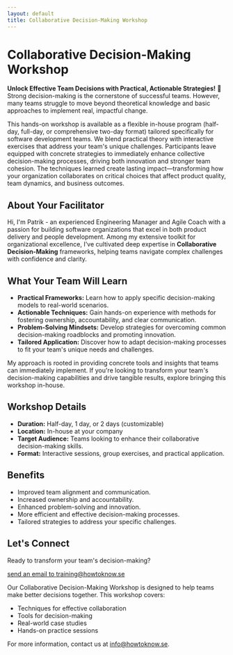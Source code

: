 ```yaml
---
layout: default
title: Collaborative Decision-Making Workshop
---
```


# Collaborative Decision-Making Workshop

**Unlock Effective Team Decisions with Practical, Actionable Strategies!** 🤝
Strong decision-making is the cornerstone of successful teams. However, many teams struggle to move beyond theoretical knowledge and basic approaches to implement real, impactful change.

This hands-on workshop is available as a flexible in-house program (half-day, full-day, or comprehensive two-day format) tailored specifically for software development teams. We blend practical theory with interactive exercises that address your team's unique challenges. Participants leave equipped with concrete strategies to immediately enhance collective decision-making processes, driving both innovation and stronger team cohesion. The techniques learned create lasting impact—transforming how your organization collaborates on critical choices that affect product quality, team dynamics, and business outcomes.

## About Your Facilitator
Hi, I'm Patrik - an experienced Engineering Manager and Agile Coach with a passion for building software organizations that excel in both product delivery and people development. Among my extensive toolkit for organizational excellence, I've cultivated deep expertise in **Collaborative Decision-Making** frameworks, helping teams navigate complex challenges with confidence and clarity.




## What Your Team Will Learn

* **Practical Frameworks:** Learn how to apply specific decision-making models to real-world scenarios.
* **Actionable Techniques:** Gain hands-on experience with methods for fostering ownership, accountability, and clear communication.
* **Problem-Solving Mindsets:** Develop strategies for overcoming common decision-making roadblocks and promoting innovation.
* **Tailored Application:** Discover how to adapt decision-making processes to fit your team's unique needs and challenges.

My approach is rooted in providing concrete tools and insights that teams can immediately implement. If you're looking to transform your team's decision-making capabilities and drive tangible results, explore bringing this workshop in-house.

## Workshop Details

* **Duration:** Half-day, 1 day, or 2 days (customizable)
* **Location:** In-house at your company
* **Target Audience:** Teams looking to enhance their collaborative decision-making skills.
* **Format:** Interactive sessions, group exercises, and practical application.

## Benefits

* Improved team alignment and communication.
* Increased ownership and accountability.
* Enhanced problem-solving and innovation.
* More efficient and effective decision-making processes.
* Tailored strategies to address your specific challenges.

## Let's Connect

Ready to transform your team's decision-making?

[send an email to training@howtoknow.se](mailto:training@howtoknow.se)

Our Collaborative Decision-Making Workshop is designed to help teams make better decisions together. This workshop covers:

* Techniques for effective collaboration
* Tools for decision-making
* Real-world case studies
* Hands-on practice sessions

For more information, contact us at [info@howtoknow.se](mailto:info@howtoknow.se).

